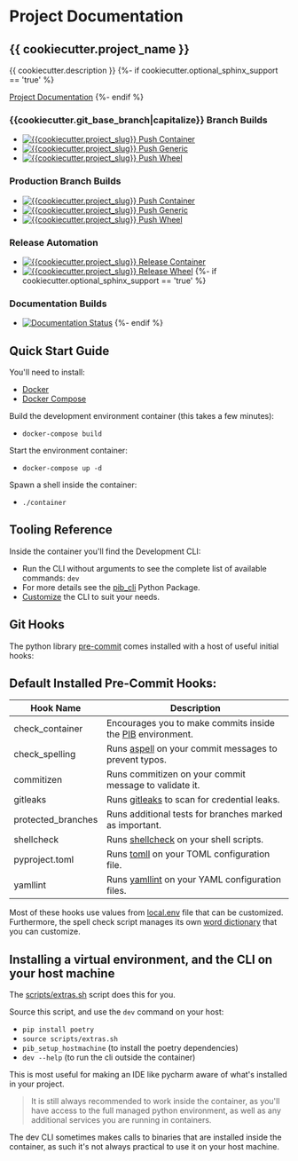 # Project Documentation

## {{ cookiecutter.project_name }}

{{ cookiecutter.description }}
{%- if cookiecutter.optional_sphinx_support == 'true' %}

[Project Documentation](https://{{cookiecutter.project_slug}}.readthedocs.io/)
{%- endif %}

### {{cookiecutter.git_base_branch|capitalize}} Branch Builds
- [![{{cookiecutter.project_slug}} Push Container](https://github.com/{{cookiecutter.git_username}}/{{cookiecutter.project_slug}}/workflows/{{cookiecutter.project_slug}}-push-container/badge.svg?branch={{cookiecutter.git_base_branch}})](https://github.com/{{cookiecutter.git_username}}/{{cookiecutter.project_slug}}/actions)
- [![{{cookiecutter.project_slug}} Push Generic](https://github.com/{{cookiecutter.git_username}}/{{cookiecutter.project_slug}}/workflows/{{cookiecutter.project_slug}}-push-generic/badge.svg?branch={{cookiecutter.git_base_branch}})](https://github.com/{{cookiecutter.git_username}}/{{cookiecutter.project_slug}}/actions)
- [![{{cookiecutter.project_slug}} Push Wheel](https://github.com/{{cookiecutter.git_username}}/{{cookiecutter.project_slug}}/workflows/{{cookiecutter.project_slug}}-push-wheel/badge.svg?branch={{cookiecutter.git_base_branch}})](https://github.com/{{cookiecutter.git_username}}/{{cookiecutter.project_slug}}/actions)

### Production Branch Builds
- [![{{cookiecutter.project_slug}} Push Container](https://github.com/{{cookiecutter.git_username}}/{{cookiecutter.project_slug}}/workflows/{{cookiecutter.project_slug}}-push-container/badge.svg?branch=production)](https://github.com/{{cookiecutter.git_username}}/{{cookiecutter.project_slug}}/actions)
- [![{{cookiecutter.project_slug}} Push Generic](https://github.com/{{cookiecutter.git_username}}/{{cookiecutter.project_slug}}/workflows/{{cookiecutter.project_slug}}-push-generic/badge.svg?branch=production)](https://github.com/{{cookiecutter.git_username}}/{{cookiecutter.project_slug}}/actions)
- [![{{cookiecutter.project_slug}} Push Wheel](https://github.com/{{cookiecutter.git_username}}/{{cookiecutter.project_slug}}/workflows/{{cookiecutter.project_slug}}-push-wheel/badge.svg?branch=production)](https://github.com/{{cookiecutter.git_username}}/{{cookiecutter.project_slug}}/actions)

### Release Automation
- [![{{cookiecutter.project_slug}} Release Container](https://github.com/{{cookiecutter.git_username}}/{{cookiecutter.project_slug}}/workflows/{{cookiecutter.project_slug}}-release-container/badge.svg)](https://github.com/{{cookiecutter.git_username}}/{{cookiecutter.project_slug}}/actions)
- [![{{cookiecutter.project_slug}} Release Wheel](https://github.com/{{cookiecutter.git_username}}/{{cookiecutter.project_slug}}/workflows/{{cookiecutter.project_slug}}-release-wheel/badge.svg)](https://github.com/{{cookiecutter.git_username}}/{{cookiecutter.project_slug}}/actions)
{%- if cookiecutter.optional_sphinx_support == 'true' %}

### Documentation Builds
- [![Documentation Status](https://readthedocs.org/projects/{{cookiecutter.project_slug}}/badge/?version=latest)](https://{{cookiecutter.project_slug}}.readthedocs.io/en/latest/?badge=latest)
{%- endif %}

## Quick Start Guide

You'll need to install:
 - [Docker](https://www.docker.com/) 
 - [Docker Compose](https://docs.docker.com/compose/install/)

Build the development environment container (this takes a few minutes):
- `docker-compose build`

Start the environment container:
- `docker-compose up -d`

Spawn a shell inside the container:
- `./container`

## Tooling Reference

Inside the container you'll find the Development CLI:
- Run the CLI without arguments to see the complete list of available commands: `dev`
- For more details see the [pib_cli](https://pypi.org/project/pib-cli/) Python Package.
- [Customize](https://github.com/{{cookiecutter.git_username}}/{{cookiecutter.project_slug}}/tree/{{cookiecutter.git_base_branch}}/assets/cli.yml) the CLI to suit your needs.

## Git Hooks
The python library [pre-commit](https://pre-commit.com/) comes installed with a host of useful initial hooks:

## Default Installed Pre-Commit Hooks:
| Hook Name          | Description                                                                                                  |
| ------------------ | ------------------------------------------------------------------------------------------------------------ |
| check_container    | Encourages you to make commits inside the [PIB](https://github.com/niall-byrne/python-in-a-box) environment. |
| check_spelling     | Runs [aspell](http://aspell.net/) on your commit messages to prevent typos.                                  |
| commitizen         | Runs commitizen on your commit message to validate it.                                                       |
| gitleaks           | Runs [gitleaks](https://github.com/zricethezav/gitleaks) to scan for credential leaks.                       |
| protected_branches | Runs additional tests for branches marked as important.                                                      |
| shellcheck         | Runs [shellcheck](https://www.shellcheck.net/) on your shell scripts.                                        |
| pyproject.toml     | Runs [tomll](https://github.com/Ainiroad/go-toml) on your TOML configuration file.                           |
| yamllint           | Runs [yamllint](https://github.com/adrienverge/yamllint) on your YAML configuration files.                   |

Most of these hooks use values from [local.env](https://github.com/{{cookiecutter.git_username}}/{{cookiecutter.project_slug}}/tree/{{cookiecutter.git_base_branch}}/assets/local.env) file that can be customized.
Furthermore, the spell check script manages its own [word dictionary](https://github.com/{{cookiecutter.git_username}}/{{cookiecutter.project_slug}}/tree/{{cookiecutter.git_base_branch}}/.aspell.pws) that you can customize. 

## Installing a virtual environment, and the CLI on your host machine

The [scripts/extras.sh](https://github.com/{{cookiecutter.git_username}}/{{cookiecutter.project_slug}}/tree/{{cookiecutter.git_base_branch}}/scripts/extras.sh) script does this for you.

Source this script, and use the `dev` command on your host:
- `pip install poetry`
- `source scripts/extras.sh`
- `pib_setup_hostmachine` (to install the poetry dependencies)  
- `dev --help` (to run the cli outside the container)

This is most useful for making an IDE like pycharm aware of what's installed in your project.

> It is still always recommended to work inside the container, as you'll have access to the full managed python environment, 
> as well as any additional services you are running in containers.  

The dev CLI sometimes makes calls to binaries that are installed inside the container, as such it's not always practical to use it on your host machine.
